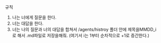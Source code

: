 규칙

1. 나는 너에게 질문을 한다.
2. 너는 대답을 한다.
3. 너는 나의 질문과 너의 대답을 합쳐서 /agents/histroy 폴더 안에 제목을MMDD_i로 해서 .md파일로 저장을해줘. (여기서 i는 1부터 순차적으로 +1로 증간한다.)
